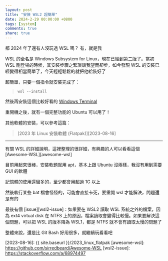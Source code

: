 ```yaml
---
layout: post
title: "安裝 WSL2 超簡單"
date: 2024-2-29 00:00:00 +0800
tags: [system]
comments: true
share: true
---
```


都 2024 年了還有人沒玩過 WSL 嗎？ 有，就是我


WSL 的全名是 Windows Subsystem for Linux，現在已經到第二版了。當初 WSL 剛登場的時候，其安裝步驟之繁瑣讓我望而卻步，如今發現 WSL 的安裝已經變得相當簡單了，今天輕輕鬆鬆的就把他給裝好了

超簡單，只要一個指令就安裝完成了：

> `wsl --install`

然後再安裝這個比較好看的 [Windows Terminal][windows-terminal]

重開機之後，就有一個完整功能的 Ubuntu 可以用了！

其他軟體的安裝，可以參考這篇：

> [2023 年 Linux 安裝軟體 (Flatpak)][2023-08-16]

---


有關 WSL 的詳細說明，這裡整理的很詳細，有興趣的人可以看看這個 [Awesome-WSL][awesome-wsl]

目前用起來很棒，安裝軟題就用 apt，基本上跟 Ubuntu 沒兩樣，我沒有用到需要 GUI 的軟體

記憶體的使用還蠻多的，至少都會用超過 1G 以上

然後執行某些 bat 檔會怪怪的，可能會直接卡死，要重開 wsl 才能解決，問題還是有的

最後有個 [issue][wsl2-issue]：如果要在 WSL2 讀取 WSL 系統之外的檔案，因為 ext4 virtual disk 在 NTFS 上的原因，檔案讀取會變得比較慢。如果要解決這個問題，可以把 WSL 的版本降為 WSL1，都是 NTFS 就不會有讀取太慢的問題了

整體來說，還是比 Git Bash 好用很多，就繼續玩看看吧



[windows-terminal]: https://github.com/microsoft/terminal
[2023-08-16]: {{ site.baseurl }}/2023_linux_flatpak
[awesome-wsl]: https://github.com/sirredbeard/Awesome-WSL
[wsl2-issue]: https://stackoverflow.com/a/68974497
